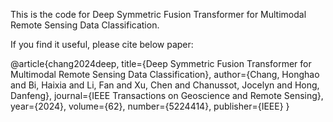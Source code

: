 This is the code for Deep Symmetric Fusion Transformer for Multimodal Remote Sensing Data Classification. 

If you find it useful, please cite below paper:

@article{chang2024deep,
  title={Deep Symmetric Fusion Transformer for Multimodal Remote Sensing Data Classification},
  author={Chang, Honghao and Bi, Haixia and Li, Fan and Xu, Chen and Chanussot, Jocelyn and Hong, Danfeng},
  journal={IEEE Transactions on Geoscience and Remote Sensing},
  year={2024},
  volume={62},
  number={5224414},
  publisher={IEEE}
}
